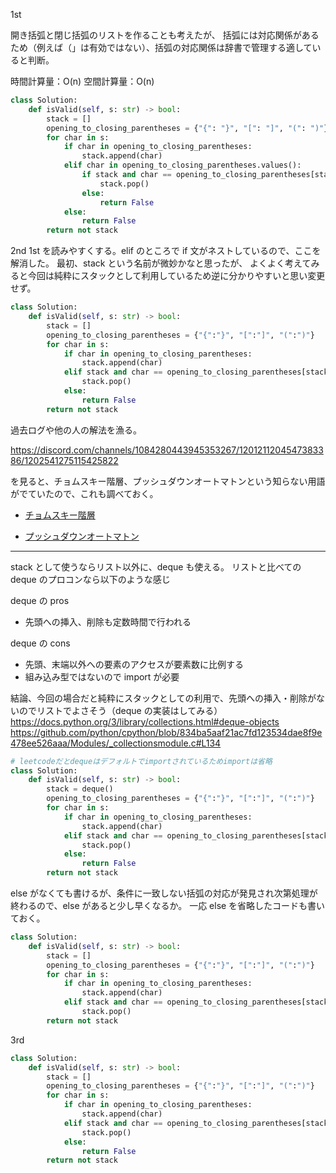 1st

開き括弧と閉じ括弧のリストを作ることも考えたが、
括弧には対応関係があるため（例えば（」は有効ではない）、括弧の対応関係は辞書で管理する適していると判断。

時間計算量：O(n)
空間計算量：O(n)

```python
class Solution:
    def isValid(self, s: str) -> bool:
        stack = []
        opening_to_closing_parentheses = {"{": "}", "[": "]", "(": ")"}
        for char in s:
            if char in opening_to_closing_parentheses:
                stack.append(char)
            elif char in opening_to_closing_parentheses.values():
                if stack and char == opening_to_closing_parentheses[stack[-1]]:
                    stack.pop()
                else:
                    return False
            else:
                return False
        return not stack
```

2nd
1st を読みやすくする。elif のところで if 文がネストしているので、ここを解消した。
最初、stack という名前が微妙かなと思ったが、
よくよく考えてみると今回は純粋にスタックとして利用しているため逆に分かりやすいと思い変更せず。

```python
class Solution:
    def isValid(self, s: str) -> bool:
        stack = []
        opening_to_closing_parentheses = {"{":"}", "[":"]", "(":")"}
        for char in s:
            if char in opening_to_closing_parentheses:
                stack.append(char)
            elif stack and char == opening_to_closing_parentheses[stack[-1]]:
                stack.pop()
            else:
                return False
        return not stack
```

過去ログや他の人の解法を漁る。

https://discord.com/channels/1084280443945353267/1201211204547383386/1202541275115425822

を見ると、チョムスキー階層、プッシュダウンオートマトンという知らない用語がでていたので、これも調べておく。

- [チョムスキー階層](https://en.wikipedia.org/wiki/Chomsky_hierarchy)

- [プッシュダウンオートマトン](https://en.wikipedia.org/wiki/Pushdown_automaton)

---

stack として使うならリスト以外に、deque も使える。
リストと比べての deque のプロコンなら以下のような感じ

deque の pros

- 先頭への挿入、削除も定数時間で行われる

deque の cons

- 先頭、末端以外への要素のアクセスが要素数に比例する
- 組み込み型ではないので import が必要

結論、今回の場合だと純粋にスタックとしての利用で、先頭への挿入・削除がないのでリストでよさそう（deque の実装はしてみる）
https://docs.python.org/3/library/collections.html#deque-objects
https://github.com/python/cpython/blob/834ba5aaf21ac7fd123534dae8f9e478ee526aaa/Modules/_collectionsmodule.c#L134

```python
# leetcodeだとdequeはデフォルトでimportされているためimportは省略
class Solution:
    def isValid(self, s: str) -> bool:
        stack = deque()
        opening_to_closing_parentheses = {"{":"}", "[":"]", "(":")"}
        for char in s:
            if char in opening_to_closing_parentheses:
                stack.append(char)
            elif stack and char == opening_to_closing_parentheses[stack[-1]]:
                stack.pop()
            else:
                return False
        return not stack
```

else がなくても書けるが、条件に一致しない括弧の対応が発見され次第処理が終わるので、else があると少し早くなるか。
一応 else を省略したコードも書いておく。

```python
class Solution:
    def isValid(self, s: str) -> bool:
        stack = []
        opening_to_closing_parentheses = {"{":"}", "[":"]", "(":")"}
        for char in s:
            if char in opening_to_closing_parentheses:
                stack.append(char)
            elif stack and char == opening_to_closing_parentheses[stack[-1]]:
                stack.pop()
        return not stack
```

3rd

```python
class Solution:
    def isValid(self, s: str) -> bool:
        stack = []
        opening_to_closing_parentheses = {"{":"}", "[":"]", "(":")"}
        for char in s:
            if char in opening_to_closing_parentheses:
                stack.append(char)
            elif stack and char == opening_to_closing_parentheses[stack[-1]]:
                stack.pop()
            else:
                return False
        return not stack
```
